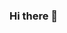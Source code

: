 ### Hi there 👋

<!--
**VPN-EXECUTIVE/VPN-EXECUTIVE** is a ✨ _special_ ✨ repository because its `README.md` (this file) appears on your GitHub profile.

Here are some ideas to get you started:

- 🔭 I’m currently working on Home
- 🌱 I’m currently learning Github
- 👯 I’m looking to collaborate on Nggak tau
- 🤔 I’m looking for help with YT
- 💬 Ask me about Terserah
- 📫 How to reach me: Hoooks
- 😄 Pronouns: Bebas
- ⚡ Fun fact: Sak Karepmu
-->
